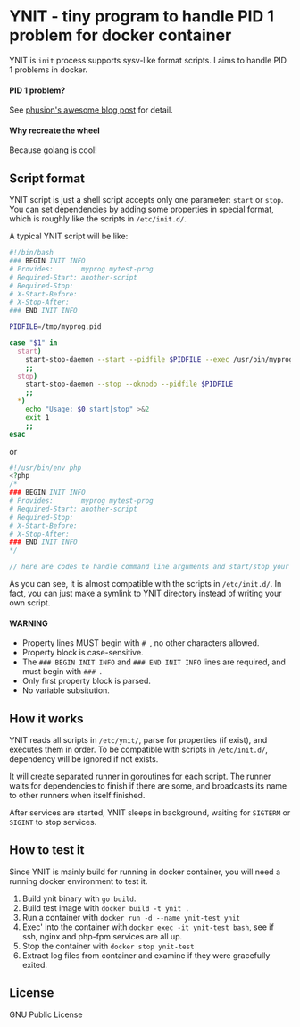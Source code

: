 # YNIT - tiny program to handle PID 1 problem for docker container

YNIT is `init` process supports sysv-like format scripts. I aims to handle PID 1 problems in docker.

#### PID 1 problem?

See [phusion's awesome blog post](https://blog.phusion.nl/2015/01/20/docker-and-the-pid-1-zombie-reaping-problem/) for detail.

#### Why recreate the wheel

Because golang is cool!

## Script format

YNIT script is just a shell script accepts only one parameter: `start` or `stop`. You can set dependencies by adding some properties in special format, which is roughly like the scripts in `/etc/init.d/`.

A typical YNIT script will be like:

```sh
#!/bin/bash
### BEGIN INIT INFO
# Provides:       myprog mytest-prog
# Required-Start: another-script
# Required-Stop:
# X-Start-Before:
# X-Stop-After:
### END INIT INFO

PIDFILE=/tmp/myprog.pid

case "$1" in
  start)
    start-stop-daemon --start --pidfile $PIDFILE --exec /usr/bin/myprog -- --daemon 
    ;;
  stop)
    start-stop-daemon --stop --oknodo --pidfile $PIDFILE
    ;;
  *)
    echo "Usage: $0 start|stop" >&2
    exit 1
    ;;
esac
```

or

```php
#!/usr/bin/env php
<?php
/*
### BEGIN INIT INFO
# Provides:       myprog mytest-prog
# Required-Start: another-script
# Required-Stop:
# X-Start-Before:
# X-Stop-After:
### END INIT INFO
*/

// here are codes to handle command line arguments and start/stop your program
```

As you can see, it is almost compatible with the scripts in `/etc/init.d/`. In fact, you can just make a symlink to YNIT directory instead of writing your own script.

#### WARNING
- Property lines MUST begin with `# `, no other characters allowed.
- Property block is case-sensitive.
- The `### BEGIN INIT INFO` and `### END INIT INFO` lines are required, and must begin with `### `.
- Only first property block is parsed.
- No variable subsitution.

## How it works

YNIT reads all scripts in `/etc/ynit/`, parse for properties (if exist), and executes them in order. To be compatible with scripts in `/etc/init.d/`, dependency will be ignored if not exists.

It will create separated runner in goroutines for each script. The runner waits for dependencies to finish if there are some, and broadcasts its name to other runners when itself finished.

After services are started, YNIT sleeps in background, waiting for `SIGTERM` or `SIGINT` to stop services.

## How to test it

Since YNIT is mainly build for running in docker container, you will need a running docker environment to test it.

1. Build ynit binary with `go build`.
2. Build test image with `docker build -t ynit .`
3. Run a container with `docker run -d --name ynit-test ynit`
4. Exec' into the container with `docker exec -it ynit-test bash`, see if ssh, nginx and php-fpm services are all up.
5. Stop the container with `docker stop ynit-test`
6. Extract log files from container and examine if they were gracefully exited.

## License

GNU Public License
